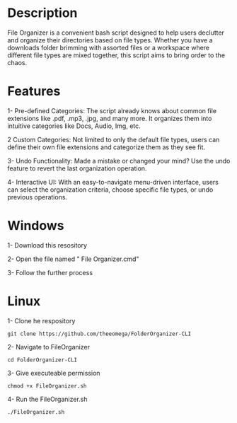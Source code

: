 # Description

File Organizer is a convenient bash script designed to help users declutter and organize their directories based on file types. Whether you have a downloads folder brimming with assorted files or a workspace where different file types are mixed together, this script aims to bring order to the chaos.


# Features

1- Pre-defined Categories: The script already knows about common file extensions like .pdf, .mp3, .jpg, and many more. It organizes them into intuitive categories like Docs, Audio, Img, etc.

2 Custom Categories: Not limited to only the default file types, users can define their own file extensions and categorize them as they see fit.

3- Undo Functionality: Made a mistake or changed your mind? Use the undo feature to revert the last organization operation.

4- Interactive UI: With an easy-to-navigate menu-driven interface, users can select the organization criteria, choose specific file types, or undo previous operations.

# Windows


1- Download this resository

2- Open the file named " File Organizer.cmd"

3- Follow the further process


# Linux


1- Clone he respository

    git clone https://github.com/theeomega/FolderOrganizer-CLI

2-  Navigate to FileOrganizer

    cd FolderOrganizer-CLI

3- Give executeable permission

    chmod +x FileOrganizer.sh

4- Run the FileOrganizer.sh

    ./FileOrganizer.sh
